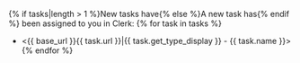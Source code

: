 {% if tasks|length > 1 %}New tasks have{% else %}A new task has{% endif %} been assigned to you in Clerk:
{% for task in tasks %}
- <{{ base_url }}{{ task.url }}|{{ task.get_type_display }} - {{ task.name }}>
  {% endfor %}

